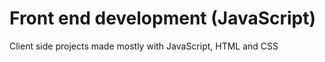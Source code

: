 # Front end development (JavaScript)
Client side projects made mostly with JavaScript, HTML and CSS
